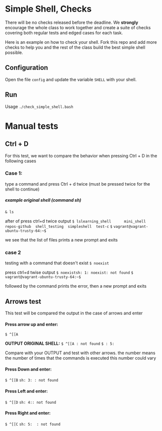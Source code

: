 # Simple Shell, Checks

There will be no checks released before the deadline. We **strongly** encourage the whole class to work together and create a suite of checks covering both regular tests and edged cases for each task.

Here is an example on how to check your shell.
Fork this repo and add more checks to help you and the rest of the class build the best simple shell possible.

## Configuration

Open the file `config` and update the variable `SHELL` with your shell.

## Run

Usage `./check_simple_shell.bash`

# Manual tests
##  Ctrl + D
For this test, we want to compare the behavior when pressing Ctrl + D in the following cases

### Case 1:
type a command and press Ctrl + d twice
(must be pressed twice for the shell to continue)
<br/>
##### example original shell (command sh)
`& ls`

after of press ctrl+d twice
output
`$ lslearning_shell      mini_shell  repos-github  shell_testing  simpleshell  test-c`
`$`
`vagrant@vagrant-ubuntu-trusty-64:~$`

we see that the list of files prints a new prompt and exits

### case 2
testing with a command that doesn't exist
`$ noexist`

press ctrl+d twise
output
`$ noexistsh: 1: noexist: not found`
`$`
`vagrant@vagrant-ubuntu-trusty-64:~$`

followed by the command prints the error, then a new prompt and exits

## Arrows test
This test will be compared the output in the case of arrows and enter

#### Press arrow up and enter:
`$ ^[[A`

**OUTPUT ORIGINAL SHELL:**
`$ ^[[A : not found`
`$ : 5:`

Compare with your OUTPUT and test with other arrows.
the number means the number of times that the commands is executed
this number could vary

#### Press Down and enter:
`$ ^[[B`
`sh: 3: : not found`
#### Press Left and enter:
`$ ^[[D`
`sh: 4:: not found`
` `
#### Press Right and enter:
`$ ^[[C`
`sh: 5:  : not found`